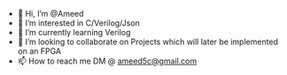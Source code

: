 - 👋 Hi, I’m @Ameed
- 👀 I’m interested in C/Verilog/Json 
- 🌱 I’m currently learning Verilog
- 💞️ I’m looking to collaborate on Projects which will later be implemented on an FPGA
- 📫 How to reach me DM @ ameed5c@gmail.com

<!---
ameed5c/ameed5c is a ✨ special ✨ repository because its `README.md` (this file) appears on your GitHub profile.
You can click the Preview link to take a look at your changes.
--->
